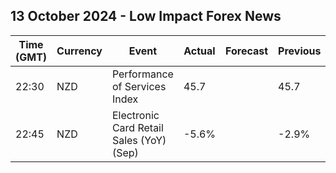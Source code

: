## 13 October 2024 - Low Impact Forex News

| Time (GMT) | Currency | Event | Actual | Forecast | Previous |
|------|----------|-------|--------|----------|----------|
| 22:30 | NZD | Performance of Services Index | 45.7 |  | 45.7 |
| 22:45 | NZD | Electronic Card Retail Sales (YoY) (Sep) | -5.6% |  | -2.9% |
